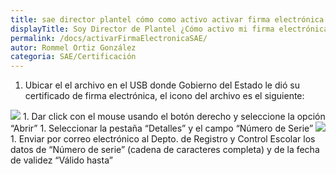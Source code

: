 ```yaml
---
title: sae director plantel cómo como activo activar firma electrónica electronica documento documentos digital digitales
displayTitle: Soy Director de Plantel ¿Cómo activo mi firma electrónica para documentos digitales?
permalink: /docs/activarFirmaElectronicaSAE/
autor: Rommel Ortiz González
categoria: SAE/Certificación
---
```


1. Ubicar el el archivo en el USB donde Gobierno del Estado le dió su certificado de firma electrónica, el icono del archivo es el siguiente: 
<img src="/assets/img/docs/sae/activarFirmaElectronicaSAE-01.jpg">
1. Dar click con el mouse usando el botón derecho y seleccione la opción “Abrir”
1. Seleccionar la pestaña “Detalles” y el campo “Número de Serie”
<img src="/assets/img/docs/sae/activarFirmaElectronicaSAE-02.jpg">
1. Enviar por correo electrónico al Depto. de Registro y Control Escolar los datos de “Número de serie” (cadena de caracteres completa) y de la fecha de validez “Válido hasta”